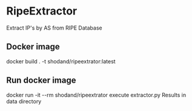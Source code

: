 # RipeExtractor
Extract IP's by AS from RIPE Database

## Docker image
docker build . -t shodand/ripeextrator:latest

## Run docker image
docker run -it --rm shodand/ripeextrator
execute extractor.py
Results in data directory
